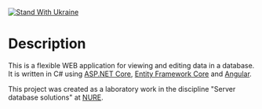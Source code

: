 [![Stand With Ukraine](https://raw.githubusercontent.com/VoDACode/DB-Viewer_SDBS_LW_3/master/docs/img/banner2-direct.svg)](https://vshymanskyy.github.io/StandWithUkraine/)

# Description

This is a flexible WEB application for viewing and editing data in a database. It is written in C# using [ASP.NET Core](https://dotnet.microsoft.com/en-us/apps/aspnet), [Entity Framework Core](https://learn.microsoft.com/en-us/ef/core/) and [Angular](https://angular.io/).

This project was created as a laboratory work in the discipline "Server database solutions" at [NURE](https://nure.ua/).